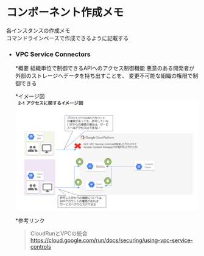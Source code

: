 # コンポーネント作成メモ
各インスタンスの作成メモ  
コマンドラインベースで作成できるように記載する

* ### VPC Service Connectors
  *概要
    組織単位で制御できるAPIへのアクセス制御機能
    悪意のある開発者が外部のストレージへデータを持ち出すことを、
    変更不可能な組織の権限で制御できる  

  *イメージ図
  <img src="./img/スクリーンショット 2021-10-29 13.49.42.png">

  *参考リンク
    > CloudRunとVPCの統合  
    > https://cloud.google.com/run/docs/securing/using-vpc-service-controls